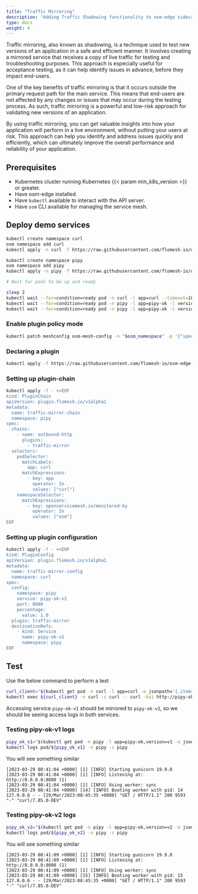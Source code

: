 ```yaml
---
title: "Traffic Mirroring"
description: "Adding Traffic Shadowing functionality to osm-edge sidecar via Plugins"
type: docs
weight: 4
---
```


Traffic mirroring, also known as shadowing, is a technique used to test new versions of an application in a safe and efficient manner. It involves creating a mirrored service that receives a copy of live traffic for testing and troubleshooting purposes. This approach is especially useful for acceptance testing, as it can help identify issues in advance, before they impact end-users.

One of the key benefits of traffic mirroring is that it occurs outside the primary request path for the main service. This means that end-users are not affected by any changes or issues that may occur during the testing process. As such, traffic mirroring is a powerful and low-risk approach for validating new versions of an application.

By using traffic mirroring, you can get valuable insights into how your application will perform in a live environment, without putting your users at risk. This approach can help you identify and address issues quickly and efficiently, which can ultimately improve the overall performance and reliability of your application.

## Prerequisites

- Kubernetes cluster running Kubernetes {{< param min_k8s_version >}} or greater.
- Have osm-edge installed.
- Have `kubectl` available to interact with the API server.
- Have `osm` CLI available for managing the service mesh.

## Deploy demo services

```bash
kubectl create namespace curl
osm namespace add curl
kubectl apply -n curl -f https://raw.githubusercontent.com/flomesh-io/osm-edge-docs/{{< param osm_branch >}}/manifests/samples/plugins/curl.yaml

kubectl create namespace pipy
osm namespace add pipy
kubectl apply -n pipy -f https://raw.githubusercontent.com/flomesh-io/osm-edge-docs/{{< param osm_branch >}}/manifests/samples/plugins/pipy-ok.pipy.yaml

# Wait for pods to be up and ready

sleep 2
kubectl wait --for=condition=ready pod -n curl -l app=curl --timeout=180s
kubectl wait --for=condition=ready pod -n pipy -l app=pipy-ok -l version=v1 --timeout=180s
kubectl wait --for=condition=ready pod -n pipy -l app=pipy-ok -l version=v2 --timeout=180s
```

### Enable plugin policy mode

```bash
kubectl patch meshconfig osm-mesh-config -n "$osm_namespace" -p '{"spec":{"featureFlags":{"enablePluginPolicy":true}}}' --type=merge
```

### Declaring a plugin

```bash
kubectl apply -f https://raw.githubusercontent.com/flomesh-io/osm-edge-docs/{{< param osm_branch >}}/manifests/samples/plugins/traffic-mirror.yaml
```

### Setting up plugin-chain

```bash
kubectl apply -f - <<EOF
kind: PluginChain
apiVersion: plugin.flomesh.io/v1alpha1
metadata:
  name: traffic-mirror-chain
  namespace: pipy
spec:
  chains:
    - name: outbound-http
      plugins:
        - traffic-mirror
  selectors:
    podSelector:
      matchLabels:
        app: curl
      matchExpressions:
        - key: app
          operator: In
          values: ["curl"]
    namespaceSelector:
      matchExpressions:
        - key: openservicemesh.io/monitored-by
          operator: In
          values: ["osm"]
EOF
```

### Setting up plugin configuration

```bash
kubectl apply -f - <<EOF
kind: PluginConfig
apiVersion: plugin.flomesh.io/v1alpha1
metadata:
  name: traffic-mirror-config
  namespace: curl
spec:
  config:
    namespace: pipy
    service: pipy-ok-v2
    port: 8080
    percentage:
      value: 1.0
  plugin: traffic-mirror
  destinationRefs:
    - kind: Service
      name: pipy-ok-v1
      namespace: pipy
EOF
```

## Test

Use the below command to perform a test

```bash
curl_client="$(kubectl get pod -n curl -l app=curl -o jsonpath='{.items[0].metadata.name}')"
kubectl exec ${curl_client} -n curl -c curl -- curl -ksi http://pipy-ok-v1.pipy:8080 
```

Accessing service `pipy-ok-v1` should be mirrored to `pipy-ok-v2`, so we should be seeing access logs in both services.

### Testing pipy-ok-v1 logs

```bash
pipy_ok_v1="$(kubectl get pod -n pipy -l app=pipy-ok,version=v1 -o jsonpath='{.items[0].metadata.name}')"
kubectl logs pod/${pipy_ok_v1} -n pipy -c pipy
```

You will see something similar

```console
[2023-03-29 08:41:04 +0000] [1] [INFO] Starting gunicorn 19.9.0
[2023-03-29 08:41:04 +0000] [1] [INFO] Listening at: http://0.0.0.0:8080 (1)
[2023-03-29 08:41:04 +0000] [1] [INFO] Using worker: sync
[2023-03-29 08:41:04 +0000] [14] [INFO] Booting worker with pid: 14
127.0.0.6 - - [29/Mar/2023:08:45:35 +0000] "GET / HTTP/1.1" 200 9593 "-" "curl/7.85.0-DEV"
```

### Testing pipy-ok-v2 logs

```bash
pipy_ok_v2="$(kubectl get pod -n pipy -l app=pipy-ok,version=v2 -o jsonpath='{.items[0].metadata.name}')"
kubectl logs pod/${pipy_ok_v2} -n pipy -c pipy
```

You will see something similar

```console
[2023-03-29 08:41:09 +0000] [1] [INFO] Starting gunicorn 19.9.0
[2023-03-29 08:41:09 +0000] [1] [INFO] Listening at: http://0.0.0.0:8080 (1)
[2023-03-29 08:41:09 +0000] [1] [INFO] Using worker: sync
[2023-03-29 08:41:09 +0000] [15] [INFO] Booting worker with pid: 15
127.0.0.6 - - [29/Mar/2023:08:45:35 +0000] "GET / HTTP/1.1" 200 9593 "-" "curl/7.85.0-DEV"
```